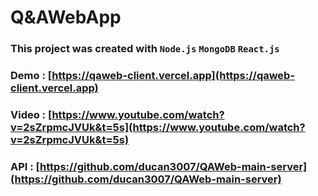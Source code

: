 # Q&AWebApp

### This project was created with `Node.js`  `MongoDB`  `React.js`
### Demo : [https://qaweb-client.vercel.app](https://qaweb-client.vercel.app)

### Video : [https://www.youtube.com/watch?v=2sZrpmcJVUk&t=5s](https://www.youtube.com/watch?v=2sZrpmcJVUk&t=5s)

### API : [https://github.com/ducan3007/QAWeb-main-server](https://github.com/ducan3007/QAWeb-main-server)



